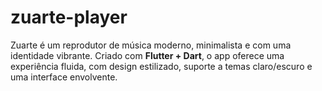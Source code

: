 # zuarte-player
Zuarte é um reprodutor de música moderno, minimalista e com uma identidade vibrante. Criado com **Flutter + Dart**, o app oferece uma experiência fluida, com design estilizado, suporte a temas claro/escuro e uma interface envolvente.
